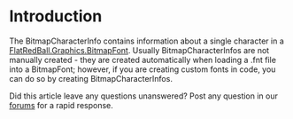 # Introduction

The BitmapCharacterInfo contains information about a single character in a [FlatRedBall.Graphics.BitmapFont](../../../../../frb/docs/index.php). Usually BitmapCharacterInfos are not manually created - they are created automatically when loading a .fnt file into a BitmapFont; however, if you are creating custom fonts in code, you can do so by creating BitmapCharacterInfos.

Did this article leave any questions unanswered? Post any question in our [forums](../../../../../frb/forum.md) for a rapid response.
